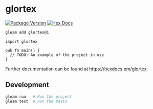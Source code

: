 # glortex

[![Package Version](https://img.shields.io/hexpm/v/glortex)](https://hex.pm/packages/glortex)
[![Hex Docs](https://img.shields.io/badge/hex-docs-ffaff3)](https://hexdocs.pm/glortex/)

```sh
gleam add glortex@1
```
```gleam
import glortex

pub fn main() {
  // TODO: An example of the project in use
}
```

Further documentation can be found at <https://hexdocs.pm/glortex>.

## Development

```sh
gleam run   # Run the project
gleam test  # Run the tests
```
